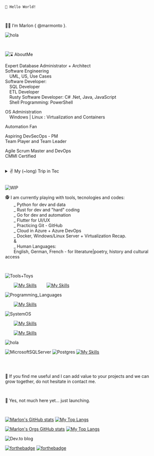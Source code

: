 <br />

``👋 Hello World!``

<br />

👨‍🚀 I’m Marlon { @marmonto }.

![hola](https://img.shields.io/badge/{%20...continuous%20curiosity%20·%20re.search%20·%20learning...%20}-RUNNING-8A2BE2)

<br />

![⌛ AboutMe](https://img.shields.io/badge/⌛%20About%20-me-0033ba)

Expert Database Administrator + Architect <br />
Software Engineering  <br />
&emsp;UML, US, Use Cases <br />
Software Developer: <br />
&emsp;SQL Developer <br />
&emsp;ETL Developer <br />
&emsp;Rusty Software Developer: C# .Net, Java, JavaScript <br />
&emsp;Shell Programming: PowerShell <br />

OS Administration <br />
&emsp;Windows | Linux : Virtualization and Containers <br />

Automation Fan <br />

Aspiring DevSecOps - PM <br />
Team Player and Team Leader <br />

Agile Scrum Master and DevOps <br />
CMMI Certified <br />

<br />

<details>
  
  <summary>✌️ My (~long) Trip in Tec</summary>

  <br />

  <p>
  ⌛ In my beginnings at Tec, C# .Net, Java, JavaScript, T-SQL, and UML made me a Developer. <br />
   I spent time on requirements, architectures, testing <br /> 
    and deep communication between clients and teams to code. <br /> 
   I moved to IT, beeing in charge of Windows | Linux Servers, security and networking. <br />
   I learned a lot, specially in HA-DR with clustering, backup strategies, <br />
    storage management and virtualization with Hyper-V and VMWare. <br />
   I soon started as Database Administrator by accident, <br />
    taking advange of my knowledge from my Dev days. <br />
   I was able to learn, design, apply, coordinate, monitor, scale, update-upgrade, <br />
    refactor, and improve database infrastructures for different companies. <br />
   Combine my knowledge in Dev, Sec, and Ops to build and scale infrastructures.
  </p>

  <br />

  <p>
  🤯 Each company, project, and team challenged me.  <br />
    I have been able to learn and differentiate myself by having the support of collegues and leaders, <br />
    projecting myself to become a better engineer, a team player and a team leader. <br />
  </p>

  <p>
  🔥 I’m interested in: <br />
    , SLCD, DevSecOps + DataOps / DatabaseOps, CyberSecurity <br />
    , Data and Database Architecture, Design, Development, Release, and Administration <br />
    __: Database engines such as SQL Server, PostgreSQL, Oracle, MongoDB, neo4j, redist <br />
    , Automation: Shell (PowerShell), Pipelines <br />
    , Azure DevOps - Azure Architecture and Design <br />
    , Windows/Linux Server, Networking <br />
  </p>

  <p>
  🧠 I have expanded farther than technical stuff, <br />
     my curiosity lead me to learn about: <br />
    , Agile: Scrum + DevOps <br />
    , CMMI, PMI-PMP, <br />
    , DAMA <br />
    , Service Design, Design Thinking, UX/UI <br />
  </p>
</details>

<br />

![WIP](https://img.shields.io/badge/💡%20Work%20-in%20Progress-0033ba)


<p>
  🕵️ I am currently playing with tools, tecnologies and codes: <br />
&emsp;&emsp;_ Python for dev and data <br />
&emsp;&emsp;_ Rust for dev and "hard" coding <br />
&emsp;&emsp;_ Go for dev and automation <br />
&emsp;&emsp;_ Flutter for UI/UX <br />
&emsp;&emsp;_ Practicing Git - GitHub <br />
&emsp;&emsp;_ Cloud in Azure + Azure DevOps <br />
&emsp;&emsp;_ Docker, Windows/Linux Server + Virtualization Recap.  <br />
&emsp;&emsp;& <br />
&emsp;&emsp;_ Human Languages: <br />
&emsp;&emsp;English, German, French - for literature|poetry, history and cultural access

</p>

<br />



![Tools+Toys](https://img.shields.io/badge/🧰%20Tools-&%20Toys-0033ba)

&emsp;&emsp;[![My Skills](https://skillicons.dev/icons?i=git,visualstudio,vscode,vscodium&perline=8&theme=dark)](https://skillicons.dev)
&emsp;&emsp;[![My Skills](https://skillicons.dev/icons?i=azure,github,gitlab&perline=8&theme=dark)](https://skillicons.dev)


![Programming_Languages](https://img.shields.io/badge/📝%20Coding-Languages-0033ba)

&emsp;&emsp;[![My Skills](https://skillicons.dev/icons?i=dotnet,java,python,javascript,rust,go&perline=8&theme=light)](https://skillicons.dev)


![SystemOS](https://img.shields.io/badge/🌌%20System-%20OS-0033ba)


&emsp;&emsp;[![My Skills](https://skillicons.dev/icons?i=windows,linux,solaris,docker&perline=8&theme=dark)](https://skillicons.dev)


&emsp;&emsp;[![My Skills](https://skillicons.dev/icons?i=powershell&perline=8&theme=dark)](https://skillicons.dev)


![hola](https://img.shields.io/badge/🌃%20Database-%20Engines-0033ba)

![MicrosoftSQLServer](https://img.shields.io/badge/Microsoft%20SQL%20Server-CC2927?style=for-the-badge&logo=microsoft%20sql%20server&logoColor=white)
![Postgres](https://img.shields.io/badge/postgres-%23316192.svg?style=for-the-badge&logo=postgresql&logoColor=white)
[![My Skills](https://skillicons.dev/icons?i=oracle&perline=8&theme=dark)](https://skillicons.dev)


<br />
<br />

<p>
🌱 If you find me useful and I can add value to your projects and we can grow together, do not hesitate in contact me.
</p>

<br />

🚀 Yes, not much here yet... just launching.

<br />

[![Marlon's GitHub stats](https://github-readme-stats.vercel.app/api?username=marmonto&theme=transparent&show_icons=true&custom_title=marmonto.GitHub.Stats)](https://github.com/anuraghazra/github-readme-stats)
[![My Top Langs](https://github-readme-stats.vercel.app/api/top-langs/?username=marmonto&theme=transparent&layout=compact)](https://github.com/anuraghazra/github-readme-stats)

[![Marlon's Orgs GitHub stats](https://github-readme-stats.vercel.app/api?username=marmonto&include_orgs=true&orgs=recodingcore&custom_title=marmonto.Orgs.Stats&theme=transparent&show_icons=true)](https://github.com/anuraghazra/github-readme-stats)
[![My Top Langs](https://github-readme-stats.vercel.app/api/top-langs/?username=marmonto&include_orgs=true&orgs=recodingcore&theme=transparent&layout=compact)](https://github.com/anuraghazra/github-readme-stats)


![Dev.to blog](https://img.shields.io/badge/dev.to-0A0A0A?style=for-the-badge&logo=dev.to&logoColor=white)


[![forthebadge](https://forthebadge.com/images/badges/made-with-crayons.svg)](https://forthebadge.com)
[![forthebadge](https://forthebadge.com/images/badges/powered-by-black-magic.svg)](https://forthebadge.com)


<!--START_SECTION:badges-->

<!--END_SECTION:badges-->
